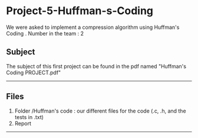 # Project-5-Huffman-s-Coding
We were asked to implement a compression algorithm using Huffman's Coding .  Number in the team : 2

## Subject

The subject of this first project can be found in the pdf named "Huffman's Coding PROJECT.pdf"

---

## Files

1. Folder /Huffman's code : our different files for the code (.c, .h, and the tests in .txt)
2. Report

---
